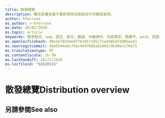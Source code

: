 ```yaml
---
title: 散發總覽
description: 概述各種支援平臺和發佈存放區的不同散發選項。
author: hferrone
ms.author: v-hferrone
ms.date: 10/02/2020
ms.topic: article
keywords: 應用程式、uwp、提交、提交、篩選、中繼資料、系統需求、關鍵字、wack、認證、套件、appx、商品化
ms.openlocfilehash: 99e1e7833e647761057195c71e266bdfdd0bee41
ms.sourcegitcommit: 4bb5544a0c74ac4e9766bab3401c9b30ee170a71
ms.translationtype: MT
ms.contentlocale: zh-TW
ms.lasthandoff: 10/27/2020
ms.locfileid: "92638515"
---
```

# <a name="distribution-overview"></a><span data-ttu-id="07193-104">散發總覽</span><span class="sxs-lookup"><span data-stu-id="07193-104">Distribution overview</span></span>

## <a name="see-also"></a><span data-ttu-id="07193-105">另請參閱</span><span class="sxs-lookup"><span data-stu-id="07193-105">See also</span></span>